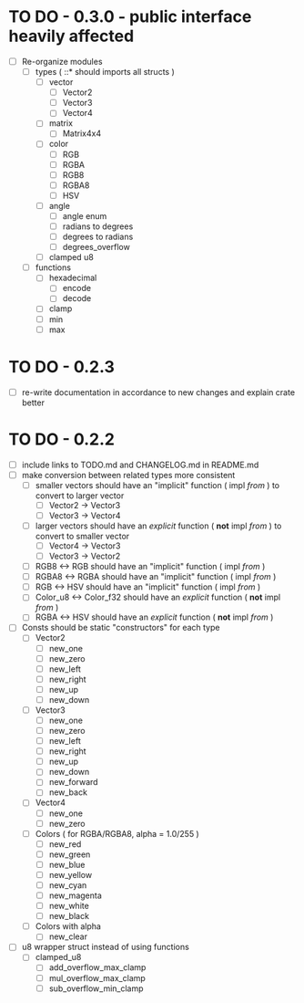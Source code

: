 # TO DO - 0.3.0 - public interface heavily affected
- [ ] Re-organize modules
  - [ ] types ( ::* should imports all structs )
    - [ ] vector
      - [ ] Vector2
      - [ ] Vector3
      - [ ] Vector4
    - [ ] matrix
      - [ ] Matrix4x4
    - [ ] color
      - [ ] RGB
      - [ ] RGBA
      - [ ] RGB8
      - [ ] RGBA8
      - [ ] HSV
    - [ ] angle
      - [ ] angle enum
      - [ ] radians to degrees
      - [ ] degrees to radians
      - [ ] degrees_overflow
    - [ ] clamped u8
  - [ ] functions
    - [ ] hexadecimal
      - [ ] encode
      - [ ] decode
    - [ ] clamp
    - [ ] min
    - [ ] max

# TO DO - 0.2.3
- [ ] re-write documentation in accordance to new changes and explain crate better

# TO DO - 0.2.2
- [ ] include links to TODO.md and CHANGELOG.md in README.md
- [ ] make conversion between related types more consistent
  - [ ] smaller vectors should have an "implicit" function ( impl *from* ) to convert to larger vector
    - [ ] Vector2 -> Vector3
    - [ ] Vector3 -> Vector4
  - [ ] larger vectors should have an *explicit* function ( **not** impl *from* ) to convert to smaller vector
    - [ ] Vector4 -> Vector3
    - [ ] Vector3 -> Vector2
  - [ ] RGB8  <-> RGB  should have an "implicit" function ( impl *from* )
  - [ ] RGBA8 <-> RGBA should have an "implicit" function ( impl *from* )
  - [ ] RGB   <-> HSV  should have an "implicit" function ( impl *from* )
  - [ ] Color_u8 <-> Color_f32 should have an *explicit* function ( **not** impl *from* )
  - [ ] RGBA <-> HSV should have an *explicit* function ( **not** impl *from* )
- [ ] Consts should be static "constructors" for each type
  - [ ] Vector2
    - [ ] new_one
    - [ ] new_zero
    - [ ] new_left
    - [ ] new_right
    - [ ] new_up
    - [ ] new_down
  - [ ] Vector3
    - [ ] new_one
    - [ ] new_zero
    - [ ] new_left
    - [ ] new_right
    - [ ] new_up
    - [ ] new_down
    - [ ] new_forward
    - [ ] new_back
  - [ ] Vector4
    - [ ] new_one
    - [ ] new_zero
  - [ ] Colors ( for RGBA/RGBA8, alpha = 1.0/255 )
    - [ ] new_red
    - [ ] new_green
    - [ ] new_blue
    - [ ] new_yellow
    - [ ] new_cyan
    - [ ] new_magenta
    - [ ] new_white
    - [ ] new_black
  - [ ] Colors with alpha
    - [ ] new_clear
- [ ] u8 wrapper struct instead of using functions
  - [ ] clamped_u8
    - [ ] add_overflow_max_clamp
    - [ ] mul_overflow_max_clamp
    - [ ] sub_overflow_min_clamp
